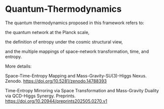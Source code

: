 # Quantum-Thermodynamics

The quantum thermodynamics proposed in this framework refers to:

the quantum network at the Planck scale,

the definition of entropy under the cosmic structural view,

and the multiple mappings of space-network transformation, time, and entropy.

More details:

Space-Time-Entropy Mapping and Mass-Gravity-SU(3)-Higgs Nexus. Zenodo. https://doi.org/10.5281/zenodo.14788393

Time-Entropy Mirroring via Space Transformation and Mass-Gravity Duality via QCD-Higgs Synergy. Preprints. https://doi.org/10.20944/preprints202505.0270.v1
